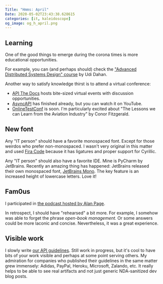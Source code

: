 ```yaml
---
Title: "Hmms: April"
Date: 2020-05-02T23:43:38.628615
categories: [it, kaleidoscope]
og_image: og_h_april.png
---
```


## Learning

One of the good things to emerge during the corona times is more educational opportunities.

For example, you can (and perhaps should) check the
["Advanced Distributed Systems Design" course](https://learn.particular.net/courses/adsd-online) by Udi Dahan.

Another way to satisfy knowledge thirst is to attend a virtual conference:

- [API The Docs](https://apithedocs.org/) hosts bite-sized virtual events with discussion opportunities.
- [AsyncAPI](https://www.asyncapiconf.com/) has finished already, but you can watch it on YouTube.
- [OnlineTestConf](https://www.onlinetestconf.com/) is soon. I'm particularly excited about 
"The Lessons we can Learn from the Aviation Industry" by Conor Fitzgerald.

## New font

Any "IT person" should have a favorite monospaced font. Except for those weirdos who prefer non-monospaced. 
I wasn't very original in this matter and used [Fira Code](https://github.com/tonsky/FiraCode) because it has 
ligatures and proper support for Cyrillic.

Any "IT person" should also have a favorite IDE. Mine is PyCharm by JetBrains. Recently an amazing thing has happened:
JetBrains released their own monospaced font, [JetBrains Mono](https://www.jetbrains.com/lp/mono/). The key feature is
an increased height of lowercase letters. Love it!

## Fam0us 
I participated in [the podcast hosted by Alan Page](https://www.angryweasel.com/ABTesting/abt-343-yuliya-bagriy-aviskase/). 

In retrospect, I should have "rehearsed" a bit more. For example, I somehow was able to forget the phrase 
_open-book management._  Or some answers could be more laconic and concise. Nevertheless, it was a great experience.


## Visible work

I slowly write [our API guidelines](https://netgovern.github.io/api-guidelines). Still work in progress,
but it's cool to have bits of your work visible and perhaps at some point serving others. 
My admiration for companies who published their guidelines in the same matter 
grew immensely: Adidas, PayPal, Heroku, Microsoft, Zalando, etc. It really helps to be able to see real artifacts and
not just generic NDA-sanitized dev blog posts.